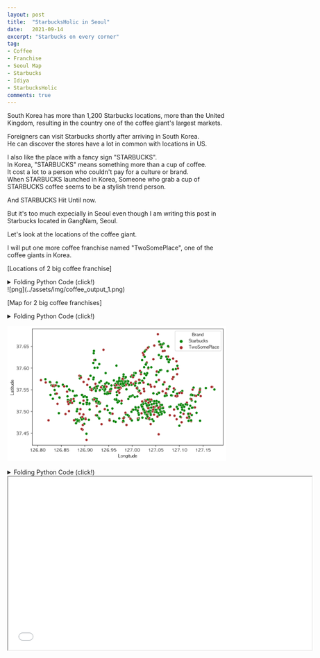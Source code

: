 ```yaml
---
layout: post
title:  "StarbucksHolic in Seoul"
date:   2021-09-14
excerpt: "Starbucks on every corner"
tag:
- Coffee
- Franchise
- Seoul Map
- Starbucks
- Idiya
- StarbucksHolic
comments: true
---
```


South Korea has more than 1,200 Starbucks locations, more than the United Kingdom,
resulting in the country one of the coffee giant's largest markets. 

Foreigners can visit Starbucks shortly after arriving in South Korea.    
He can discover the stores have a lot in common with locations in US.   

I also like the place with a fancy sign "STARBUCKS".     
In Korea, "STARBUCKS" means something more than a cup of coffee.   
It cost a lot to a person who couldn't pay for a culture or brand.     
When STARBUCKS launched in Korea, 
Someone who grab a cup of STARBUCKS coffee seems to be a stylish trend person.   

And STARBUCKS Hit Until now. 

But it's too much expecially in Seoul even though I am writing this post in Starbucks located in GangNam, Seoul.    

Let's look at the locations of the coffee giant. 

I will put one more coffee franchise named "TwoSomePlace", one of the coffee giants in Korea. 

[Locations of 2 big coffee franchise]
<details>
<summary>Folding Python Code (click!)</summary>
<div markdown="1">

```python
import pandas as pd
import numpy as np
import seaborn as sns
import googletrans
from googletrans import Translator
import matplotlib.pyplot as plt
from IPython.display import set_matplotlib_formats

translator = Translator()

plt.rc("font", family="AppleGothic")
plt.rc("axes", unicode_minus=False)

set_matplotlib_formats("retina")

df = pd.read_csv("../../info_20.csv")
df.rename(columns=lambda x: translator.translate(x).text, inplace=True)

columns = ['Mutual name', 'Country-in-class classification name', 'Classification name', 'Summary', 
           'Attempt', 'Life', 'Administrative name', 'Legal name', 'Street name address', 
           'Hardness', 'Latitude']
df = df[columns].copy()
df = df.rename(columns = {'Mutual name' : 'Store name', 'Summary' : 'Classification name-2', 'Attempt':'City', 'Life': 'Town','Hardness':'Longitude'})

fig = plt.figure(figsize=(15,5))
df_seoul = df.copy()
df_cafe = df_seoul[df_seoul["Store name"].notnull()&df_seoul['Store name'].str.contains('스타벅스|투썸플레이스')]
df_cafe.loc[df_cafe["Store name"].str.contains('스타벅스'), "Brand"] = "Starbucks"
df_cafe.loc[df_cafe["Store name"].str.contains('투썸플레이스'), "Brand"] = "TwoSomePlace"
sns.countplot(data=df_cafe, x="Town", hue="Brand")
colors = ["green", "brown"]
sns.set_palette(sns.color_palette(colors))

```
</div>
</details>
![png](../assets/img/coffee_output_1.png)
    


[Map for 2 big coffee franchises]
<details>
<summary>Folding Python Code (click!)</summary>
<div markdown="1">

```python
fig = plt.figure(figsize=(8,5))
colors = ["green", "brown"]
sns.set_palette(sns.color_palette(colors))
sns.scatterplot(data=df_cafe, x="Longitude", y="Latitude", hue="Brand")
```
</div>
</details>








![png](../assets/img/coffee_output_2.png)
    
    


<details>
<summary>Folding Python Code (click!)</summary>
<div markdown="1">

```python
import folium
lat = df_cafe["Latitude"].mean()
long = df_cafe["Longitude"].mean()
lat, long
m = folium.Map([lat, long], zoom_start=12, tiles="Stamen Toner")

for i in df_cafe.index:
    sub_lat = df_cafe.loc[i, "Latitude"]
    sub_long = df_cafe.loc[i, "Longitude"]
    
    title = f"{df_cafe.loc[i, 'Store name']} - {df_cafe.loc[i, 'Street name address']}"
    
    color = "green"
    if df_cafe.loc[i, "Store name"] == "투썸플레이스":
        color = "brown"
    
    folium.CircleMarker([sub_lat, sub_long],
                        radius=3,
                        color=color,
                          tooltip=title).add_to(m)
m
```
</div>
</details>

<iframe src="../assets/img/Coffee_franchise_map.html" height="400" width="700"></iframe>